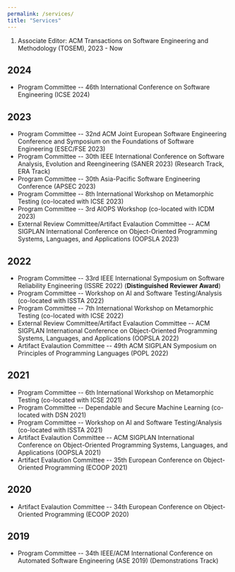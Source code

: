 ```yaml
---
permalink: /services/
title: "Services"
---
```

1. Associate Editor: ACM Transactions on Software Engineering and Methodology (TOSEM), 2023 - Now

## 2024
- Program Committee -- 46th International Conference on Software Engineering (ICSE 2024)

## 2023
- Program Committee -- 32nd ACM Joint European Software Engineering Conference and Symposium on the Foundations of Software Engineering (ESEC/FSE 2023)
- Program Committee -- 30th IEEE International Conference on Software Analysis, Evolution and Reengineering (SANER 2023) (Research Track, ERA Track)
- Program Committee -- 30th Asia-Pacific Software Engineering Conference (APSEC 2023)
- Program Committee -- 8th International Workshop on Metamorphic Testing (co-located with ICSE 2023)
- Program Committee -- 3rd AIOPS Workshop (co-located with ICDM 2023)
- External Review Committee/Artifact Evalaution Committee -- ACM SIGPLAN International Conference on Object-Oriented Programming Systems, Languages, and Applications (OOPSLA 2023)

## 2022
- Program Committee -- 33rd IEEE International Symposium on Software Reliability Engineering (ISSRE 2022) (**Distinguished Reviewer Award**)
- Program Committee -- Workshop on AI and Software Testing/Analysis (co-located with ISSTA 2022)
- Program Committee -- 7th International Workshop on Metamorphic Testing (co-located with ICSE 2022)
- External Review Committee/Artifact Evalaution Committee -- ACM SIGPLAN International Conference on Object-Oriented Programming Systems, Languages, and Applications (OOPSLA 2022) 
- Artifact Evalaution Committee -- 49th ACM SIGPLAN Symposium on Principles of Programming Languages (POPL 2022)

## 2021
- Program Committee -- 6th International Workshop on Metamorphic Testing (co-located with ICSE 2021) 
- Program Committee -- Dependable and Secure Machine Learning (co-located with DSN 2021) 
- Program Committee -- Workshop on AI and Software Testing/Analysis (co-located with ISSTA 2021)
- Artifact Evalaution Committee -- ACM SIGPLAN International Conference on Object-Oriented Programming Systems, Languages, and Applications (OOPSLA 2021)
- Artifact Evalaution Committee -- 35th European Conference on Object-Oriented Programming (ECOOP 2021)

## 2020
- Artifact Evalaution Committee -- 34th European Conference on Object-Oriented Programming (ECOOP 2020)

## 2019
- Program Committee -- 34th IEEE/ACM International Conference on Automated Software Engineering (ASE 2019) (Demonstrations Track)
